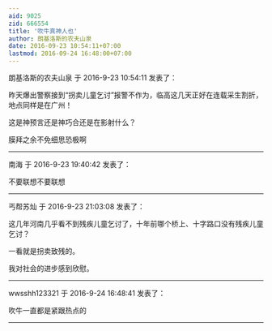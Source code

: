 ```yaml
---
aid: 9025
zid: 666554
title: '吹牛真神人也'
author: 朗基洛斯的农夫山泉
date: 2016-09-23 10:54:11+07:00
lastmod: 2016-09-24 16:48:00+07:00
---
```


朗基洛斯的农夫山泉 于 2016-9-23 10:54:11 发表了：

昨天爆出警察接到“拐卖儿童乞讨”报警不作为，临高这几天正好在连载采生割折，地点同样是在广州！

这是神预言还是神巧合还是在影射什么？

膜拜之余不免细思恐极啊

---------

南海 于 2016-9-23 19:40:42 发表了：

不要联想不要联想

---------

丐帮苏灿 于 2016-9-23 21:03:08 发表了：

这几年河南几乎看不到残疾儿童乞讨了，十年前哪个桥上、十字路口没有残疾儿童乞讨？

一看就是拐卖致残的。

我对社会的进步感到欣慰。

---------

wwsshh123321 于 2016-9-24 16:48:41 发表了：

吹牛一直都是紧跟热点的

---------

